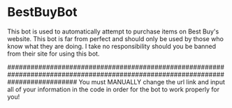 # BestBuyBot


This bot is used to automatically attempt to purchase items on Best Buy's website. This bot is far from perfect and should only be used by those who know what they are doing. I take no responsibility should you be banned from their site for using this bot. 


##################################################################################################################################
You must MANUALLY change the url link and input all of your information in the code in order for the bot to work properly for you!
